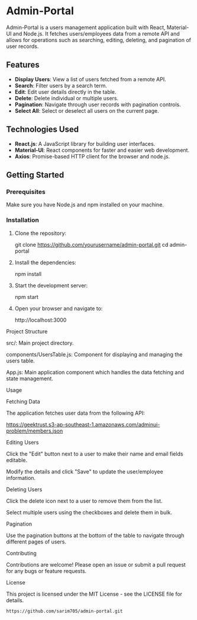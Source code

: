 # Admin-Portal

Admin-Portal is a users management application built with React, Material-UI and Node.js. It fetches users/employees data from a remote API and allows for operations such as searching, editing, deleting, and pagination of user records.

## Features

- **Display Users**: View a list of users fetched from a remote API.
- **Search**: Filter users by a search term.
- **Edit**: Edit user details directly in the table.
- **Delete**: Delete individual or multiple users.
- **Pagination**: Navigate through user records with pagination controls.
- **Select All**: Select or deselect all users on the current page.

## Technologies Used

- **React.js**: A JavaScript library for building user interfaces.
- **Material-UI**: React components for faster and easier web development.
- **Axios**: Promise-based HTTP client for the browser and node.js.

## Getting Started

### Prerequisites

Make sure you have Node.js and npm installed on your machine.

### Installation

1. Clone the repository:
   
   git clone https://github.com/yourusername/admin-portal.git
   cd admin-portal

2. Install the dependencies:
 
   npm install
   
3. Start the development server:
 
   npm start
   
4. Open your browser and navigate to:
 
    http://localhost:3000
   
Project Structure

src/: Main project directory.

components/UsersTable.js: Component for displaying and managing the users table.

App.js: Main application component which handles the data fetching and state management.

Usage

Fetching Data

The application fetches user data from the following API:

https://geektrust.s3-ap-southeast-1.amazonaws.com/adminui-problem/members.json

Editing Users

Click the "Edit" button next to a user to make their name and email fields editable.

Modify the details and click "Save" to update the user/employee information.

Deleting Users

Click the delete icon next to a user to remove them from the list.

Select multiple users using the checkboxes and delete them in bulk.

Pagination

Use the pagination buttons at the bottom of the table to navigate through different pages of users.

Contributing

Contributions are welcome! Please open an issue or submit a pull request for any bugs or feature requests.

License

This project is licensed under the MIT License - see the LICENSE file for details.

 `https://github.com/sarim705/admin-portal.git` 


